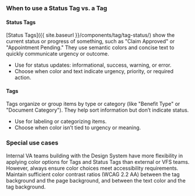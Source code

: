 ### When to use a Status Tag vs. a Tag

#### Status Tags
[Status Tags]({{ site.baseurl }}/components/tag/tag-status/) show the current status or progress of something, such as "Claim Approved" or "Appointment Pending." They use semantic colors and concise text to quickly communicate urgency or outcome.

- Use for status updates: informational, success, warning, or error.
- Choose when color and text indicate urgency, priority, or required action.

#### Tags
Tags organize or group items by type or category (like "Benefit Type" or "Document Category"). They help sort information but don’t indicate status.

- Use for labeling or categorizing items.
- Choose when color isn’t tied to urgency or meaning.
  
### Special use cases
Internal VA teams building with the Design System have more flexibility in applying color options for Tags and Status Tags than external or VFS teams. However, always ensure color choices meet accessibility requirements. Maintain sufficient color contrast ratios (WCAG 2.2 AA) between the tag background and the page background, and between the text color and the tag background.
